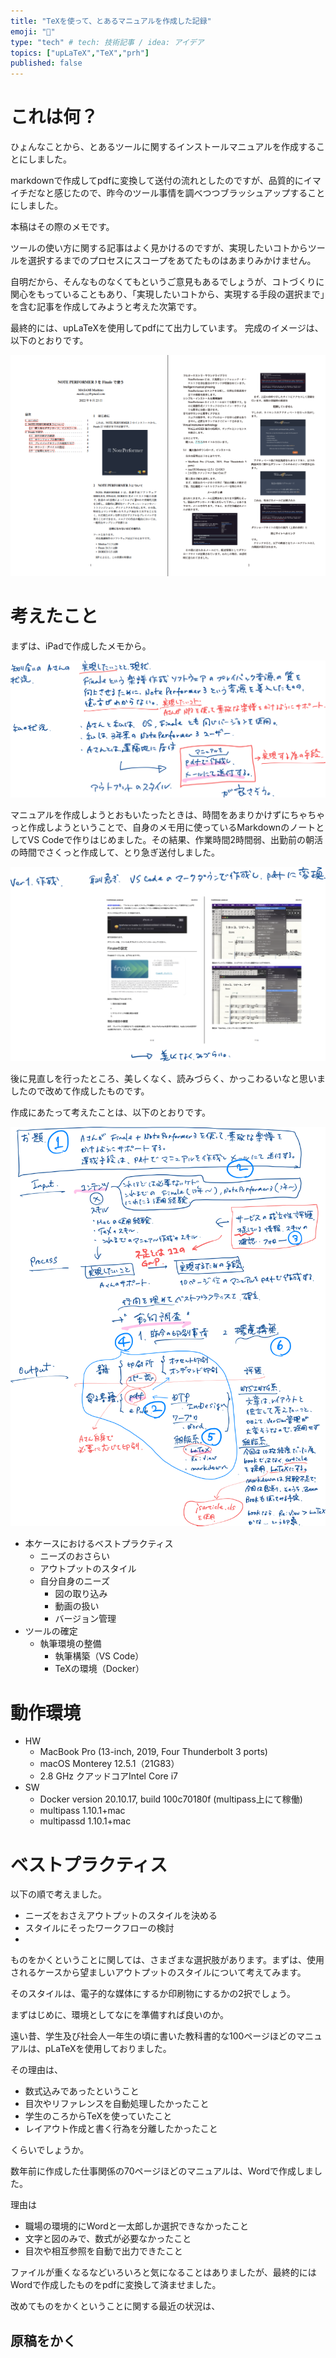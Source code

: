 ```yaml
---
title: "TeXを使って、とあるマニュアルを作成した記録"
emoji: "📓"
type: "tech" # tech: 技術記事 / idea: アイデア
topics: ["upLaTeX","TeX","prh"]
published: false
---
```


# これは何？

ひょんなことから、とあるツールに関するインストールマニュアルを作成することにしました。

markdownで作成してpdfに変換して送付の流れとしたのですが、品質的にイマイチだなと感じたので、昨今のツール事情を調べつつブラッシュアップすることにしました。

本稿はその際のメモです。

ツールの使い方に関する記事はよく見かけるのですが、実現したいコトからツールを選択するまでのプロセスにスコープをあてたものはあまりみかけません。

自明だから、そんなものなくてもというご意見もあるでしょうが、コトづくりに関心をもっていることもあり、「実現したいコトから、実現する手段の選択まで」を含む記事を作成してみようと考えた次第です。


最終的には、upLaTeXを使用してpdfにて出力しています。
完成のイメージは、以下のとおりです。

![](/images/2022-09-24-19-51-53.png)


# 考えたこと

まずは、iPadで作成したメモから。





![](/images/2022-09-24-16-05-55.png)

マニュアルを作成しようとおもいたったときは、時間をあまりかけずにちゃちゃっと作成しようということで、自身のメモ用に使っているMarkdownのノートとしてVS Codeで作りはじめました。その結果、作業時間2時間弱、出勤前の朝活の時間でさくっと作成して、とり急ぎ送付しました。

![](/images/2022-09-24-16-07-23.png)

後に見直しを行ったところ、美しくなく、読みづらく、かっこわるいなと思いましたので改めて作成したものです。

作成にあたって考えたことは、以下のとおりです。


![](/images/2022-09-24-16-08-56.png)


- 本ケースにおけるベストプラクティス
  - ニーズのおさらい
  - アウトプットのスタイル
  - 自分自身のニーズ
    - 図の取り込み
    - 動画の扱い
    - バージョン管理
- ツールの確定
  - 執筆環境の整備
    - 執筆構築（VS Code）
    - TeXの環境（Docker）


# 動作環境

- HW
  - MacBook Pro (13-inch, 2019, Four Thunderbolt 3 ports)
  - macOS Monterey 12.5.1（21G83）
  - 2.8 GHz クアッドコアIntel Core i7
- SW
  - Docker version 20.10.17, build 100c70180f (multipass上にて稼働)
  - multipass   1.10.1+mac
  - multipassd  1.10.1+mac


# ベストプラクティス

以下の順で考えました。

- ニーズをおさえアウトプットのスタイルを決める
- スタイルにそったワークフローの検討
- 

ものをかくということに関しては、さまざまな選択肢があります。まずは、使用されるケースから望ましいアウトプットのスタイルについて考えてみます。

そのスタイルは、電子的な媒体にするか印刷物にするかの2択でしょう。





まずはじめに、環境としてなにを準備すれば良いのか。


遠い昔、学生及び社会人一年生の頃に書いた教科書的な100ページほどのマニュアルは、pLaTeXを使用しておりました。

その理由は、

- 数式込みであったということ
- 目次やリファレンスを自動処理したかったこと
- 学生のころからTeXを使っていたこと
- レイアウト作成と書く行為を分離したかったこと

くらいでしょうか。

数年前に作成した仕事関係の70ページほどのマニュアルは、Wordで作成しました。

理由は

- 職場の環境的にWordと一太郎しか選択できなかったこと
- 文字と図のみで、数式が必要なかったこと
- 目次や相互参照を自動で出力できたこと

ファイルが重くなるなどいろいろと気になることはありましたが、最終的にはWordで作成したものをpdfに変換して済ませました。



改めてものをかくということに関する最近の状況は、

## 原稿をかく